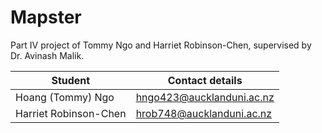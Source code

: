 # Mapster
Part IV project of Tommy Ngo and Harriet Robinson-Chen, supervised by Dr. Avinash Malik.

Student               | Contact details
----------------------|--------------------------
Hoang (Tommy) Ngo     | hngo423@aucklanduni.ac.nz
Harriet Robinson-Chen | hrob748@aucklanduni.ac.nz
